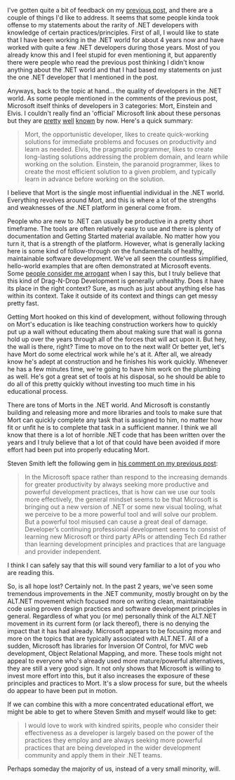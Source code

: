 I've gotten quite a bit of feedback on my <a href="/blog/2009/04/at-this-point-id-prefer-java-developers-over-net-developers/">previous post</a>, and there are a couple of things I'd like to address.  It seems that some people kinda took offense to my statements about the rarity of .NET developers with knowledge of certain practices/principles.  First of all, I would like to state that I have been working in the .NET world for about 4 years now and have worked with quite a few .NET developers during those years.  Most of you already know this and I feel stupid for even mentioning it, but apparently there were people who read the previous post thinking I didn't know anything about the .NET world and that I had based my statements on just the one .NET developer that I mentioned in the post.  

Anyways, back to the topic at hand... the quality of developers in the .NET world.  As some people mentioned in the comments of the previous post, Microsoft itself thinks of developers in 3 categories: Mort, Einstein and Elvis.  I couldn't really find an 'official' Microsoft link about these personas but they are <a href="http://www.nikhilk.net/Personas.aspx">pretty</a> <a href="http://www.codinghorror.com/blog/archives/001004.html">well</a> <a href="http://www.hanselman.com/blog/BeyondElvisEinsteinAndMortNewProgrammingStereotypesForWeb20.aspx">known</a> by now.  Here's a quick summary:

<blockquote>
Mort, the opportunistic developer, likes to create quick-working solutions for immediate problems and focuses on productivity and learn as needed. Elvis, the pragmatic programmer, likes to create long-lasting solutions addressing the problem domain, and learn while working on the solution. Einstein, the paranoid programmer, likes to create the most efficient solution to a given problem, and typically learn in advance before working on the solution.
</blockquote>

I believe that Mort is the single most influential individual in the .NET world.  Everything revolves around Mort, and this is where a lot of the strengths and weaknesses of the .NET platform in general come from.

People who are new to .NET can usually be productive in a pretty short timeframe.  The tools are often relatively easy to use and there is plenty of documentation and Getting Started material available.  No matter how you turn it, that is a strength of the platform.  However, what is generally lacking here is some kind of follow-through on the fundamentals of healthy, maintainable software development.  We've all seen the countless simplified, hello-world examples that are often demonstrated at Microsoft events.  Some <a href="http://codebetter.com/blogs/gregyoung/archive/2009/04/28/java-vs-net-developers.aspx">people consider me arrogant</a> when I say this, but I truly believe that this kind of Drag-N-Drop Development is generally unhealthy.  Does it have its place in the right context? Sure, as much as just about anything else has within its context.  Take it outside of its context and things can get messy pretty fast. 

Getting Mort hooked on this kind of development, without following through on Mort's education is like teaching construction workers how to quickly put up a wall without educating them about making sure that wall is gonna hold up over the years through all of the forces that will act upon it.  But hey, the wall is there, right? Time to move on to the next wall!  Or better yet, let's have Mort do some electrical work while he's at it.  After all, we already know he's adept at construction and he finishes his work quickly.  Whenever he has a few minutes time, we're going to have him work on the plumbing as well.  He's got a great set of tools at his disposal, so he should be able to do all of this pretty quickly without investing too much time in his educational process.  

There are tons of Morts in the .NET world.  And Microsoft is constantly building and releasing more and more libraries and tools to make sure that Mort can quickly complete any task that is assigned to him, no matter how fit or unfit he is to complete that task in a sufficient manner.  I think we all know that there is a lot of horrible .NET code that has been written over the years and I truly believe that a lot of that could have been avoided if more effort had been put into properly educating Mort.  

Steven Smith left the following gem in <a href="/blog/2009/04/at-this-point-id-prefer-java-developers-over-net-developers/#comment-13705">his comment on my previous post</a>:

<blockquote>In the Microsoft space rather than respond to the increasing demands for greater productivity by always seeking more productive and powerful development practices, that is how can we use our tools more effectively, the general mindset seems to be that Microsoft is bringing out a new version of .NET or some new visual tooling, what we perceive to be a more powerful tool and will solve our problem. But a powerful tool misused can cause a great deal of damage. Developer’s continuing professional development seems to consist of learning new Microsoft or third party APIs or attending Tech Ed rather than learning development principles and practices that are language and provider independent.</blockquote>

I think I can safely say that this will sound very familiar to a lot of you who are reading this.

So, is all hope lost? Certainly not.  In the past 2 years, we've seen some tremendous improvements in the .NET community, mostly brought on by the ALT.NET movement which focused more on writing clean, maintainable code using proven design practices and software development principles in general.  Regardless of what you (or me) personally think of the ALT.NET movement in its current form (or lack thereof), there is no denying the impact that it has had already.  Microsoft appears to be focusing more and more on the topics that are typically associated with ALT.NET.  All of a sudden, Microsoft has libraries for Inversion Of Control, for MVC web development, Object Relational Mapping, and more.  These tools might not appeal to everyone who's already used more mature/powerful alternatives, they are still a very good sign.  It not only shows that Microsoft is willing to invest more effort into this, but it also increases the exposure of these principles and practices to Mort.  It's a slow process for sure, but the wheels do appear to have been put in motion.

If we can combine this with a more concentrated educational effort, we might be able to get to where Steven Smith and myself would like to get:

<blockquote>
I would love to work with kindred spirits, people who consider their effectiveness as a developer is largely based on the power of the practices they employ and are always seeking more powerful practices that are being developed in the wider development community and apply them in their .NET teams.
</blockquote>

Perhaps someday the majority of us, instead of a very small minority, will.